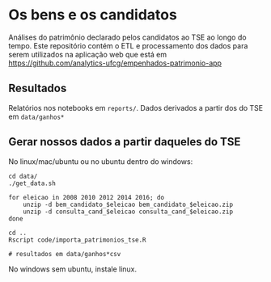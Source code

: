 # Os bens e os candidatos

Análises do patrimônio declarado pelos candidatos ao TSE ao longo do tempo. Este repositório contém o ETL e processamento dos dados para serem utilizados na aplicação web que está em https://github.com/analytics-ufcg/empenhados-patrimonio-app 

## Resultados

Relatórios nos notebooks em `reports/`. Dados derivados a partir dos do TSE em `data/ganhos*`

## Gerar nossos dados a partir daqueles do TSE 

No linux/mac/ubuntu ou no ubuntu dentro do windows: 

```
cd data/
./get_data.sh 

for eleicao in 2008 2010 2012 2014 2016; do 
    unzip -d bem_candidato_$eleicao bem_candidato_$eleicao.zip
    unzip -d consulta_cand_$eleicao consulta_cand_$eleicao.zip
done

cd ..
Rscript code/importa_patrimonios_tse.R

# resultados em data/ganhos*csv
```

No windows sem ubuntu, instale linux.
